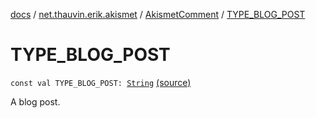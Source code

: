[docs](../../index.md) / [net.thauvin.erik.akismet](../index.md) / [AkismetComment](index.md) / [TYPE_BLOG_POST](./-t-y-p-e_-b-l-o-g_-p-o-s-t.md)

# TYPE_BLOG_POST

`const val TYPE_BLOG_POST: `[`String`](https://kotlinlang.org/api/latest/jvm/stdlib/kotlin/-string/index.html) [(source)](https://github.com/ethauvin/akismet-kotlin/tree/master/src/main/kotlin/net/thauvin/erik/akismet/AkismetComment.kt#L72)

A blog post.


